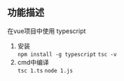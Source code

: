 ## 功能描述  
在vue项目中使用 typescript  
1. 安装  
`npm install -g typescript`
`tsc -v`
2. cmd中编译  
`tsc 1.ts`
`node 1.js`
